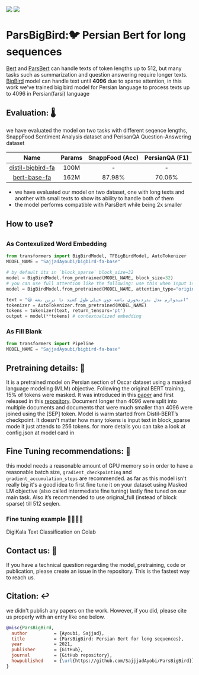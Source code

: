 <span align="center">
    <a href="https://huggingface.co/SajjadAyoubi/"><img src="https://img.shields.io/static/v1?label=%F0%9F%A4%97%20Hugging%20Face&message=SajjadAyoubi&color=yellow"></a>
    <a href="https://colab.research.google.com/github/sajjjadayobi/PersianQA/blob/main/notebooks/Demo.ipynb"><img src="https://img.shields.io/static/v1?label=Colab&message=Fine-tuning Example&logo=Google%20Colab&color=f9ab00"></a>
</span>


# ParsBigBird:🐦 Persian Bert for long sequences
[Bert](https://arxiv.org/abs/1810.04805) and [ParsBert](https://arxiv.org/abs/2005.12515) can handle texts of token lengths up to 512, but many tasks such as summarization and question answering require longer texts. [BigBird](https://arxiv.org/abs/2007.14062) model can handle text until **4096** due to sparse attention, in this work we've trained big bird model for Persian language to process texts up to 4096 in Persian(farsi) language

## Evaluation: 🌡️
we have evaluated the model on two tasks with different seqence lengths, SnappFood Sentiment Analysis dataset and PerisanQA Question-Answering dataset

|         Name       | Params |    SnappFood (Acc)   |  PersianQA (F1)   |
| :----------------: | :----: | :------------------: | :---------------: |
| [distil-bigbird-fa]() |  100M  | -                    |        -          |
| [bert-base-fa]()   |  162M  |        87.98%        |       70.06%      |

- we have evaluated our model on two dataset, one with long texts and another with small texts to show its ability to handle both of them
- the model performs compatible with ParsBert while being 2x smaller 


## How to use❓

### As Contexulized Word Embedding 
```python
from transformers import BigBirdModel, TFBigBirdModel, AutoTokenizer
MODEL_NAME = "SajjadAyoubi/bigbird-fa-base"

# by default its in `block_sparse` block_size=32
model = BigBirdModel.from_pretrained(MODEL_NAME, block_size=32)
# you can use full attention like the following: use this when input isn't longer than 512
model = BigBirdModel.from_pretrained(MODEL_NAME, attention_type="original_full")

text = "😃 امیدوارم مدل بدردبخوری باشه چون خیلی طول کشید تا ترین بشه"
tokenizer = AutoTokenizer.from_pretrained(MODEL_NAME)
tokens = tokenizer(text, return_tensors='pt')
output = model(**tokens) # contextualized embedding
```

### As Fill Blank
```python
from transformers import Pipeline
MODEL_NAME = "SajjadAyoubi/bigbird-fa-base"
```


## Pretraining details: 🔭
It is a pretrained model on Persian section of Oscar dataset using a masked language modeling (MLM) objective. Following the original BERT training, 15% of tokens were masked. It was introduced in this [paper]() and first released in this [repository](). Document longer than 4096 were split into multiple documents and documents that were much smaller than 4096 were joined using the [SEP] token. Model is warm started from Distil-BERT’s checkpoint. It doesn't matter how many tokens is input text in block_sparse mode it just attends to 256 tokens. 
for more details you can take a look at config.json at model card in 

## Fine Tuning recommendations: 🐤
this model needs a reasonable amount of GPU memory so in order to have a reasonable batch size, `gradient_checkpointing` and `gradient_accumulation_steps` are recommended. as far as this model isn't really big it's a good idea to first fine tune it on your dataset using Masked LM objective (also called intermediate fine tuning) lastly fine tuned on our main task. Also it’s recommended to use original_full (instead of block sparse) till 512 seqlen.

### Fine tuning example 👷‍♂️👷‍♀️
DigiKala Text Classification on Colab

## Contact us: 🤝
If you have a technical question regarding the model, pretraining, code or publication, please create an issue in the repository. This is the fastest way to reach us.

## Citation: ↩️
we didn't publish any papers on the work. However, if you did, please cite us properly with an entry like one below.
```bibtex
@misc{ParsBigBird,
  author          = {Ayoubi, Sajjad},
  title           = {ParsBigBird: Persian Bert for long sequences},
  year            = 2021,
  publisher       = {GitHub},
  journal         = {GitHub repository},
  howpublished    = {\url{https://github.com/SajjjadAyobi/ParsBigBird}},
}
```
